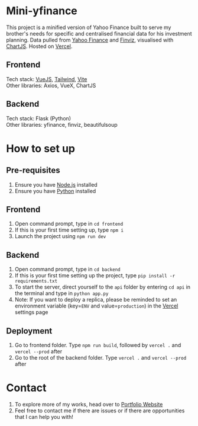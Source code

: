 # Mini-yfinance
This project is a minified version of Yahoo Finance built to serve my brother's needs for specific and centralised financial data for his investment planning. Data pulled from [Yahoo Finance](https://finance.yahoo.com/quote/AAPL?p=AAPL) and [Finviz](https://finviz.com/), visualised with [ChartJS](https://www.chartjs.org/). Hosted on [Vercel](https://vercel.com/).

## Frontend
Tech stack: [VueJS](https://vuejs.org/), [Tailwind](https://tailwindcss.com/), [Vite](https://vitejs.dev/) <br>
Other libraries: Axios, VueX, ChartJS

## Backend
Tech stack: Flask (Python) <br>
Other libraries: yfinance, finviz, beautifulsoup

# How to set up
## Pre-requisites
1. Ensure you have [Node.js](https://nodejs.org/en/download) installed
2. Ensure you have [Python](https://www.python.org/downloads/) installed

## Frontend
1. Open command prompt, type in `cd frontend`
2. If this is your first time setting up, type `npm i`
3. Launch the project using `npm run dev`

## Backend
1. Open command prompt, type in `cd backend`
2. If this is your first time setting up the project, type `pip install -r requirements.txt`
3. To start the server, direct yourself to the `api` folder by entering `cd api` in the terminal and type in `python app.py`
4. Note: If you want to deploy a replica, please be reminded to set an environment variable (key=`ENV` and value=`production`) in the [Vercel](https://vercel.com/dashboard) settings page

## Deployment
1. Go to frontend folder. Type `npm run build`, followed by `vercel .` and `vercel --prod` after
2. Go to the root of the backend folder. Type `vercel .` and `vercel --prod` after

# Contact
1. To explore more of my works, head over to [Portfolio Website](https://ahloytan.netlify.app)
2. Feel free to contact me if there are issues or if there are opportunities that I can help you with!
